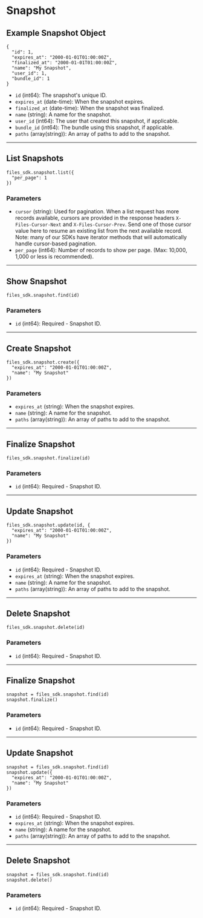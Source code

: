 # Snapshot

## Example Snapshot Object

```
{
  "id": 1,
  "expires_at": "2000-01-01T01:00:00Z",
  "finalized_at": "2000-01-01T01:00:00Z",
  "name": "My Snapshot",
  "user_id": 1,
  "bundle_id": 1
}
```

* `id` (int64): The snapshot's unique ID.
* `expires_at` (date-time): When the snapshot expires.
* `finalized_at` (date-time): When the snapshot was finalized.
* `name` (string): A name for the snapshot.
* `user_id` (int64): The user that created this snapshot, if applicable.
* `bundle_id` (int64): The bundle using this snapshot, if applicable.
* `paths` (array(string)): An array of paths to add to the snapshot.


---

## List Snapshots

```
files_sdk.snapshot.list({
  "per_page": 1
})
```

### Parameters

* `cursor` (string): Used for pagination.  When a list request has more records available, cursors are provided in the response headers `X-Files-Cursor-Next` and `X-Files-Cursor-Prev`.  Send one of those cursor value here to resume an existing list from the next available record.  Note: many of our SDKs have iterator methods that will automatically handle cursor-based pagination.
* `per_page` (int64): Number of records to show per page.  (Max: 10,000, 1,000 or less is recommended).


---

## Show Snapshot

```
files_sdk.snapshot.find(id)
```

### Parameters

* `id` (int64): Required - Snapshot ID.


---

## Create Snapshot

```
files_sdk.snapshot.create({
  "expires_at": "2000-01-01T01:00:00Z",
  "name": "My Snapshot"
})
```

### Parameters

* `expires_at` (string): When the snapshot expires.
* `name` (string): A name for the snapshot.
* `paths` (array(string)): An array of paths to add to the snapshot.


---

## Finalize Snapshot

```
files_sdk.snapshot.finalize(id)
```

### Parameters

* `id` (int64): Required - Snapshot ID.


---

## Update Snapshot

```
files_sdk.snapshot.update(id, {
  "expires_at": "2000-01-01T01:00:00Z",
  "name": "My Snapshot"
})
```

### Parameters

* `id` (int64): Required - Snapshot ID.
* `expires_at` (string): When the snapshot expires.
* `name` (string): A name for the snapshot.
* `paths` (array(string)): An array of paths to add to the snapshot.


---

## Delete Snapshot

```
files_sdk.snapshot.delete(id)
```

### Parameters

* `id` (int64): Required - Snapshot ID.


---

## Finalize Snapshot

```
snapshot = files_sdk.snapshot.find(id)
snapshot.finalize()
```

### Parameters

* `id` (int64): Required - Snapshot ID.


---

## Update Snapshot

```
snapshot = files_sdk.snapshot.find(id)
snapshot.update({
  "expires_at": "2000-01-01T01:00:00Z",
  "name": "My Snapshot"
})
```

### Parameters

* `id` (int64): Required - Snapshot ID.
* `expires_at` (string): When the snapshot expires.
* `name` (string): A name for the snapshot.
* `paths` (array(string)): An array of paths to add to the snapshot.


---

## Delete Snapshot

```
snapshot = files_sdk.snapshot.find(id)
snapshot.delete()
```

### Parameters

* `id` (int64): Required - Snapshot ID.
